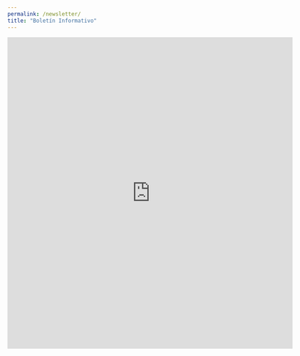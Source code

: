 ```yaml
---
permalink: /newsletter/
title: "Boletín Informativo"
---
```


<iframe src="https://docs.google.com/forms/d/e/1FAIpQLSdv9VLxfQ-3n5jXp1osHGU_zgFJFX9nwdzzYbwau9FZ48irmQ/viewform?embedded=true" width="640" height="700" frameborder="0" marginheight="auto" marginwidth="auto">Cargando…</iframe>
